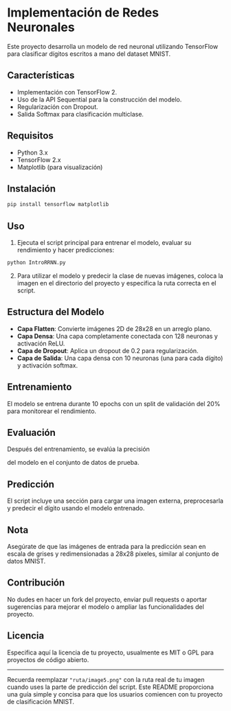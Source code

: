 # Implementación de Redes Neuronales

Este proyecto desarrolla un modelo de red neuronal utilizando TensorFlow para clasificar dígitos escritos a mano del dataset MNIST.

## Características
- Implementación con TensorFlow 2.
- Uso de la API Sequential para la construcción del modelo.
- Regularización con Dropout.
- Salida Softmax para clasificación multiclase.

## Requisitos
- Python 3.x
- TensorFlow 2.x
- Matplotlib (para visualización)

## Instalación
```bash
pip install tensorflow matplotlib
```

## Uso
1. Ejecuta el script principal para entrenar el modelo, evaluar su rendimiento y hacer predicciones:
```bash
python IntroRRNN.py
```

2. Para utilizar el modelo y predecir la clase de nuevas imágenes, coloca la imagen en el directorio del proyecto y especifica la ruta correcta en el script.

## Estructura del Modelo
- **Capa Flatten**: Convierte imágenes 2D de 28x28 en un arreglo plano.
- **Capa Densa**: Una capa completamente conectada con 128 neuronas y activación ReLU.
- **Capa de Dropout**: Aplica un dropout de 0.2 para regularización.
- **Capa de Salida**: Una capa densa con 10 neuronas (una para cada dígito) y activación softmax.

## Entrenamiento
El modelo se entrena durante 10 epochs con un split de validación del 20% para monitorear el rendimiento.

## Evaluación
Después del entrenamiento, se evalúa la precisión

del modelo en el conjunto de datos de prueba.

## Predicción
El script incluye una sección para cargar una imagen externa, preprocesarla y predecir el dígito usando el modelo entrenado.

## Nota
Asegúrate de que las imágenes de entrada para la predicción sean en escala de grises y redimensionadas a 28x28 píxeles, similar al conjunto de datos MNIST.

## Contribución
No dudes en hacer un fork del proyecto, enviar pull requests o aportar sugerencias para mejorar el modelo o ampliar las funcionalidades del proyecto.

## Licencia
Especifica aquí la licencia de tu proyecto, usualmente es MIT o GPL para proyectos de código abierto.

---

Recuerda reemplazar `"ruta/image5.png"` con la ruta real de tu imagen cuando uses la parte de predicción del script. Este README proporciona una guía simple y concisa para que los usuarios comiencen con tu proyecto de clasificación MNIST.
